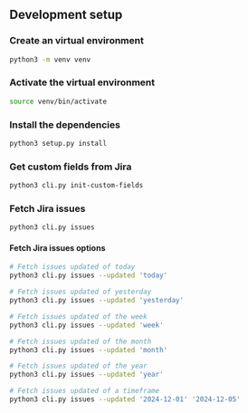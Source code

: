 ## Development setup

### Create an virtual environment
```bash
python3 -m venv venv
```

### Activate the virtual environment
```bash
source venv/bin/activate
```

### Install the dependencies
```bash
python3 setup.py install
```

### Get custom fields from Jira
```bash
python3 cli.py init-custom-fields
```

### Fetch Jira issues
```bash
python3 cli.py issues
```

#### Fetch Jira issues options
```bash
# Fetch issues updated of today
python3 cli.py issues --updated 'today'

# Fetch issues updated of yesterday
python3 cli.py issues --updated 'yesterday'

# Fetch issues updated of the week
python3 cli.py issues --updated 'week'

# Fetch issues updated of the month
python3 cli.py issues --updated 'month'

# Fetch issues updated of the year
python3 cli.py issues --updated 'year'

# Fetch issues updated of a timeframe
python3 cli.py issues --updated '2024-12-01' '2024-12-05'
```


